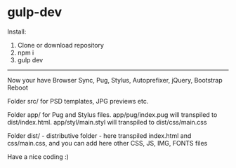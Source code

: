 # gulp-dev

Install:

1. Clone or download repository
2. npm i
3. gulp dev

---

Now your have Browser Sync, Pug, Stylus, Autoprefixer, jQuery, Bootstrap Reboot

Folder src/ for PSD templates, JPG previews etc.

Folder app/ for Pug and Stylus files. app/pug/index.pug will transpiled to dist/index.html. app/styl/main.styl will transpiled to dist/css/main.css

Folder dist/ - distributive folder - here transpiled index.html and css/main.css, and you can add here other CSS, JS, IMG, FONTS files

Have a nice coding :)

